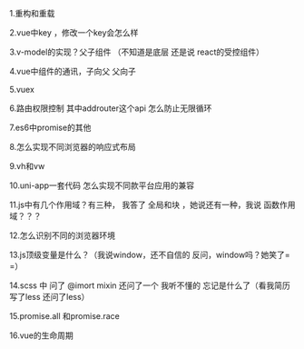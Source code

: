 1.重构和重载

2.vue中key   ，修改一个key会怎么样

3.v-model的实现？父子组件  （不知道是底层  还是说  react的受控组件）

4.vue中组件的通讯，子向父  父向子

5.vuex

6.路由权限控制  其中addrouter这个api 怎么防止无限循环

7.es6中promise的其他

8.怎么实现不同浏览器的响应式布局

9.vh和vw

10.uni-app一套代码 怎么实现不同款平台应用的兼容

11.js中有几个作用域？有三种， 我答了 全局和块 ，她说还有一种，我说 函数作用域？？？

12.怎么识别不同的浏览器环境

13.js顶级变量是什么？（我说window，还不自信的  反问，window吗？她笑了= =）

14.scss 中 问了 @imort  mixin     还问了一个 我听不懂的 忘记是什么了（看我简历写了less  还问了less）

15.promise.all 和promise.race

16.vue的生命周期

